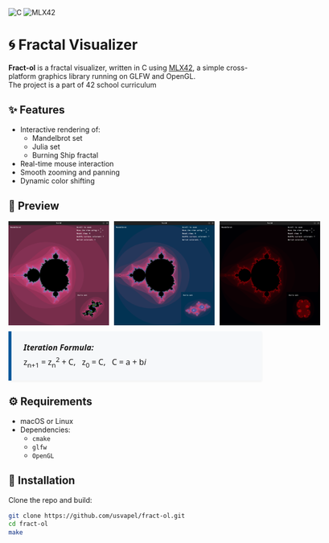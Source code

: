 ![C](https://img.shields.io/badge/C-00599C?style=flat&logo=c&logoColor=white)
![MLX42](https://img.shields.io/badge/MLX42-OpenGL%2FGLFW-blue)

# 🌀 Fractal Visualizer

**Fract-ol** is a fractal visualizer, written in C using [MLX42](https://github.com/codam-coding-college/MLX42), a simple cross-platform graphics library running on GLFW and OpenGL.  
The project is a part of 42 school curriculum

## ✨ Features

- Interactive rendering of:
  - Mandelbrot set
  - Julia set
  - Burning Ship fractal
- Real-time mouse interaction
- Smooth zooming and panning
- Dynamic color shifting

## 📸 Preview

<div style="display: flex; gap: 10px; align-items: center;">
  <img src="./screenshot1.png" width="200" />
  <img src="./screenshot2.png" width="200" />
  <img src="./screenshot3.png" width="200" />
</div>

<div style="
  background-color: #f6f8fa;
  padding: 20px 24px;
  border-left: 6px solid #00599C;
  font-family: 'Segoe UI', 'Roboto', 'Helvetica Neue', sans-serif;
  font-size: 16px;
  color: #1a1a1a;
  line-height: 1.6;
  margin-top: 12px;
  box-shadow: 0 2px 4px rgba(0, 0, 0, 0.05);
">
  <strong><em>Iteration Formula:</em></strong><br>
    z<sub>n+1</sub> = z<sub>n</sub><sup>2</sup> + C,&nbsp;&nbsp; z<sub>0</sub> = C,&nbsp;&nbsp; C = a + b<em>i</em>
  </code>
</div>

## ⚙️ Requirements

- macOS or Linux
- Dependencies:
  - `cmake`
  - `glfw`
  - `OpenGL`

## 🧰 Installation

Clone the repo and build:

```bash
git clone https://github.com/usvapel/fract-ol.git
cd fract-ol
make
